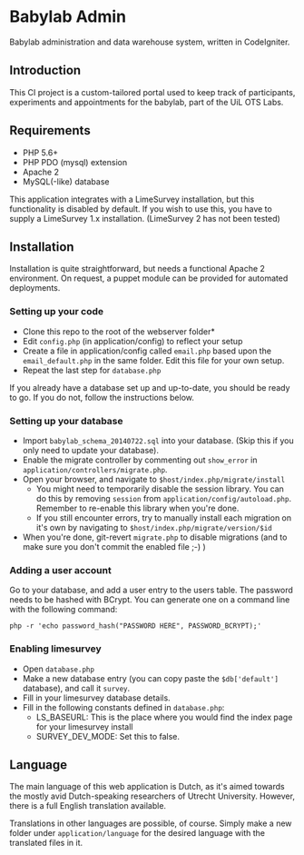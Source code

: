 # Babylab Admin

Babylab administration and data warehouse system, written in CodeIgniter.

## Introduction
This CI project is a custom-tailored portal used to keep track of participants, experiments and appointments for the 
babylab, part of the UiL OTS Labs.

## Requirements

- PHP 5.6+ 
- PHP PDO (mysql) extension
- Apache 2
- MySQL(-like) database

This application integrates with a LimeSurvey installation, but this functionality is disabled by default.
If you wish to use this, you have to supply a LimeSurvey 1.x installation. (LimeSurvey 2 has not been tested)

## Installation

Installation is quite straightforward, but needs a functional Apache 2 environment. On request, a puppet module can be 
provided for automated deployments.

### Setting up your code
- Clone this repo to the root of the webserver folder*
- Edit `config.php` (in application/config) to reflect your setup
- Create a file in application/config called `email.php` based upon the `email_default.php` in the same folder. Edit 
this file for your own setup.
- Repeat the last step for `database.php`

If you already have a database set up and up-to-date, you should be ready to go. If you do not, follow the instructions below.

### Setting up your database
- Import `babylab_schema_20140722.sql` into your database. (Skip this if you only need to update your database).
- Enable the migrate controller by commenting out `show_error` in `application/controllers/migrate.php`.
- Open your browser, and navigate to `$host/index.php/migrate/install`
  - You might need to temporarily disable the session library. You can do this by removing `session` from 
`application/config/autoload.php`. Remember to re-enable this library when you're done.
  - If you still encounter errors, try to manually install each migration on it's own by navigating to 
`$host/index.php/migrate/version/$id`
- When you're done, git-revert `migrate.php` to disable migrations (and to make sure you don't commit the enabled file ;-) )

### Adding a user account
Go to your database, and add a user entry to the users table. The password needs to be hashed with BCrypt. You can 
generate one on a command line with the following command:

`php -r 'echo password_hash("PASSWORD HERE", PASSWORD_BCRYPT);'`

### Enabling limesurvey
- Open `database.php`
- Make a new database entry (you can copy paste the `$db['default']` database), and call it `survey`.
- Fill in your limesurvey database details.
- Fill in the following constants defined in `database.php`:
  - LS_BASEURL: This is the place where you would find the index page for your limesurvey install
  - SURVEY_DEV_MODE: Set this to false. 

## Language

The main language of this web application is Dutch, as it's aimed towards the mostly avid Dutch-speaking researchers of Utrecht University.
However, there is a full English translation available.

Translations in other languages are possible, of course. Simply make a new folder under `application/language` for the
desired language with the translated files in it. 

## 